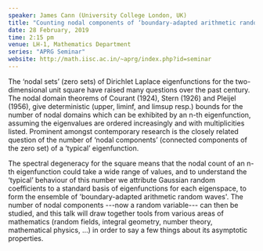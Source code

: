 ```yaml
---
speaker: James Cann (University College London, UK)
title: "Counting nodal components of ‘boundary-adapted arithmetic random waves’"
date: 28 February, 2019
time: 2:15 pm
venue: LH-1, Mathematics Department
series: "APRG Seminar"
website: http://math.iisc.ac.in/~aprg/index.php?id=seminar
---
```


The ‘nodal sets’ (zero sets) of Dirichlet Laplace eigenfunctions for the two-dimensional unit square have raised many questions over the past century. The nodal domain theorems of Courant (1924), Stern (1926) and Pleijel (1956), give deterministic (upper, liminf, and limsup resp.) bounds for the number of nodal domains which can be exhibited by an n-th eigenfunction, assuming the eigenvalues are ordered increasingly and with multiplicities listed. Prominent amongst contemporary research is the closely related question of the number of ‘nodal components’ (connected components of the zero set) of a ‘typical’ eigenfunction.

The spectral degeneracy for the square means that the nodal count of an n-th eigenfunction could take a wide range of values, and to understand the ‘typical’ behaviour of this number we attribute Gaussian random coefficients to a standard basis of eigenfunctions for each eigenspace, to form the ensemble of 'boundary-adapted arithmetic random waves'. The number of nodal components ---now a random variable--- can then be studied, and this talk will draw together tools from various areas of mathematics (random fields, integral geometry, number theory, mathematical physics, …) in order to say a few things about its asymptotic properties. 
